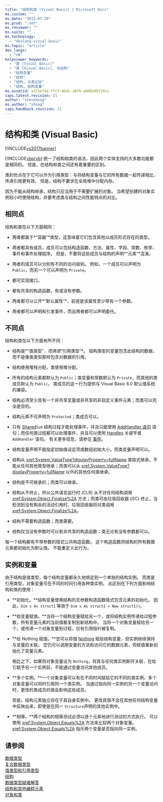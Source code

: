 ```yaml
---
title: "结构和类 (Visual Basic) | Microsoft Docs"
ms.custom: ""
ms.date: "2015-07-20"
ms.prod: ".net"
ms.reviewer: ""
ms.suite: ""
ms.technology: 
  - "devlang-visual-basic"
ms.topic: "article"
dev_langs: 
  - "VB"
helpviewer_keywords: 
  - "类 [Visual Basic]"
  - "类 [Visual Basic], 与结构"
  - "结构变量"
  - "结构"
  - "结构, 与类比较"
  - "结构, 结构变量"
ms.assetid: a221e74a-ffcf-4bdc-a0f6-a088a9bf26cc
caps.latest.revision: 21
author: "stevehoag"
ms.author: "shoag"
caps.handback.revision: 21
---
```

# 结构和类 (Visual Basic)
[!INCLUDE[vs2017banner](../../../../visual-basic/includes/vs2017banner.md)]

[!INCLUDE[vbprvb](../../../../csharp/programming-guide/concepts/linq/includes/vbprvb-md.md)] 统一了结构和类的语法，因此两个实体支持的大多数功能都是相同的。  但是，在结构和类之间还有着重要的区别。  
  
 类的优点在于它可以作为引用类型：与将结构变量与它的所有数据一起传递相比，传递引用更有效。  但是，结构不要求在全局堆中分配内存。  
  
 因为不能从结构继承，结构只应当用于不需要扩展的对象。  当希望创建的对象实例较小时使用结构，并要考虑类与结构之间性能特点的对比。  
  
## 相同点  
 结构和类在以下方面相同：  
  
-   两者都属于*“容器”*类型，这意味着它们包含其他以成员形式存在的类型。  
  
-   两者都具有成员，成员可以包括构造函数、方法、属性、字段、常数、枚举、事件和事件处理程序。  但是，不要将这些成员与结构的声明*“元素”*混淆。  
  
-   两者的成员可以分别有不同的访问级别。  例如，一个成员可以声明为 `Public`，而另一个可以声明为 `Private`。  
  
-   都可实现接口。  
  
-   都有共享的构造函数，有或没有参数。  
  
-   两者都可以公开*“默认属性”*，前提是该属性至少带有一个参数。  
  
-   两者都可以声明和引发事件，而且两者都可以声明委托。  
  
## 不同点  
 结构和类在以下方面有所不同：  
  
-   结构是*“值类型”*，而类是*“引用类型”*。  结构类型的变量包含此结构的数据，而不是像类类型那样包含对数据的引用。  
  
-   结构使用堆栈分配，类使用堆分配。  
  
-   所有的结构元素都默认为 `Public`；类变量和常数默认为 `Private`，而其他的类成员默认为 `Public`。  类成员的这一行为提供与 Visual Basic 6.0 默认值系统的兼容。  
  
-   结构必须至少具有一个非共享变量或非共享的非自定义事件元素；而类可以完全是空的。  
  
-   结构元素不可声明为 `Protected`；类成员可以。  
  
-   只有 [Shared](../../../../visual-basic/language-reference/modifiers/shared.md)`Sub` 结构过程才能处理事件，并且只能使用 [AddHandler 语句](../../../../visual-basic/language-reference/statements/addhandler-statement.md) 语句；而任何类过程都可以处理事件，并且可以使用 [Handles](../../../../visual-basic/language-reference/statements/handles-clause.md) 关键字或 `AddHandler` 语句。  有关更多信息，请参见 [事件](../../../../visual-basic/programming-guide/language-features/events/events.md)。  
  
-   结构变量声明不能指定初始值设定项或数组初始大小，而类变量声明可以。  
  
-   结构从 <xref:System.ValueType?displayProperty=fullName> 类隐式继承，不能从任何其他类型继承；而类可以从 <xref:System.ValueType?displayProperty=fullName> 以外的其他任何类继承。  
  
-   结构是不可继承的；而类可以继承。  
  
-   结构从不终止，所以公共语言运行时 \(CLR\) 从不对任何结构调用 <xref:System.Object.Finalize%2A> 方法；而类可由垃圾回收器 \(GC\) 终止，当检测到没有剩余的活动引用时，垃圾回收器将对类调用 <xref:System.Object.Finalize%2A>。  
  
-   结构不需要构造函数；而类需要。  
  
-   结构仅当没有参数时可以有非共享的构造函数；类无论有没有参数都可以。  
  
 每一个结构都有不带参数的隐式公共构造函数。  这个构造函数将结构的所有数据元素都初始化为默认值。  不能重定义此行为。  
  
## 实例和变量  
 由于结构是值类型，每个结构变量都永久地绑定到一个单独的结构实例。  而类是引用类型，对象变量可在不同的时间引用各种类实例。  此区别在下列方面影响结构和类的使用：  
  
-   **初始化。**结构变量使用结构的无参数构造函数隐式包含元素的初始化。  因此，`Dim s As struct1` 等效于 `Dim s As struct1 = New struct1()`。  
  
-   **给变量赋值。**当将一个结构变量赋给另一个，或将结构实例传递给过程参数，所有变量元素的当前值都复制到新结构中。  当将一个对象变量赋给另一个，或传递一个对象变量到过程，仅有引用指针被复制。  
  
-   **给 Nothing 赋值。**您可以将值 [Nothing](../../../../visual-basic/language-reference/nothing.md) 赋给结构变量，但实例继续保持与变量的关联。  您仍可以调用变量的方法和访问它的数据元素，但赋值重新初始化了变量元素。  
  
     相比之下，如果将对象变量设为 `Nothing`，将其与任何类实例断开关联，在给它赋予另一个实例前，不能通过变量访问其他成员。  
  
-   **多个实例。**一个对象变量可以有在不同时间赋给它的不同的类实例，多个对象变量可以同时引用同一个类实例。  当通过指向同一实例的另一个变量访问时，更改的类成员的值会影响这些成员。  
  
     但是，结构元素独立存在于其自身实例中。  更改其值不会在其他任何结构变量中反映出来，即使是在同一 `Structure`声明的其他实例中。  
  
-   **相等。**两个结构的相等测试必须以逐个元素地进行测试的方式执行。  可以使用 <xref:System.Object.Equals%2A> 方法来比较两个对象变量。  <xref:System.Object.Equals%2A> 指示两个变量是否指向同一实例。  
  
## 请参阅  
 [数据类型](../../../../visual-basic/programming-guide/language-features/data-types/index.md)   
 [复合数据类型](../../../../visual-basic/programming-guide/language-features/data-types/composite-data-types.md)   
 [值类型和引用类型](../../../../visual-basic/programming-guide/language-features/data-types/value-types-and-reference-types.md)   
 [结构](../../../../visual-basic/programming-guide/language-features/data-types/structures.md)   
 [数据类型疑难解答](../../../../visual-basic/programming-guide/language-features/data-types/troubleshooting-data-types.md)   
 [结构和其他编程元素](../../../../visual-basic/programming-guide/language-features/data-types/structures-and-other-programming-elements.md)   
 [对象和类](../../../../visual-basic/programming-guide/language-features/objects-and-classes/index.md)
